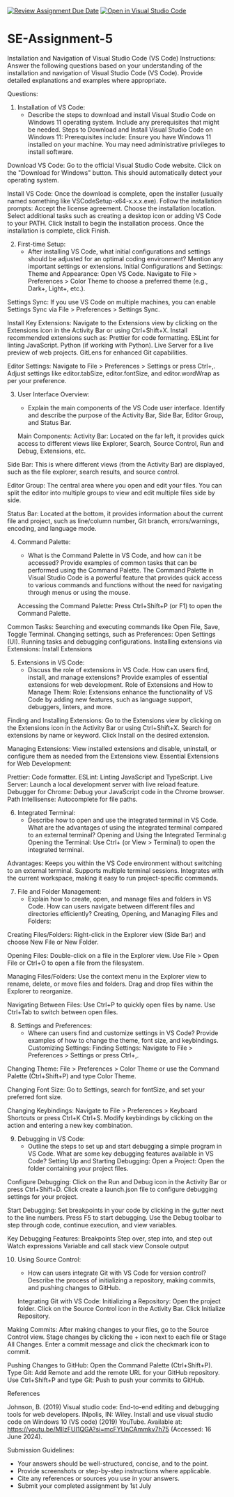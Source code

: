 [![Review Assignment Due Date](https://classroom.github.com/assets/deadline-readme-button-22041afd0340ce965d47ae6ef1cefeee28c7c493a6346c4f15d667ab976d596c.svg)](https://classroom.github.com/a/XoLGRbHq)
[![Open in Visual Studio Code](https://classroom.github.com/assets/open-in-vscode-2e0aaae1b6195c2367325f4f02e2d04e9abb55f0b24a779b69b11b9e10269abc.svg)](https://classroom.github.com/online_ide?assignment_repo_id=15284069&assignment_repo_type=AssignmentRepo)
# SE-Assignment-5
Installation and Navigation of Visual Studio Code (VS Code)
 Instructions:
Answer the following questions based on your understanding of the installation and navigation of Visual Studio Code (VS Code). Provide detailed explanations and examples where appropriate.

 Questions:

1. Installation of VS Code:
   - Describe the steps to download and install Visual Studio Code on Windows 11 operating system. Include any prerequisites that might be needed.
   Steps to Download and Install Visual Studio Code on Windows 11:
Prerequisites include:
Ensure you have Windows 11 installed on your machine.
You may need administrative privileges to install software.

Download VS Code:
Go to the official Visual Studio Code website.
Click on the "Download for Windows" button. This should automatically detect your operating system.

Install VS Code:
Once the download is complete, open the installer (usually named something like VSCodeSetup-x64-x.x.x.exe).
Follow the installation prompts:
Accept the license agreement.
Choose the installation location.
Select additional tasks such as creating a desktop icon or adding VS Code to your PATH.
Click Install to begin the installation process.
Once the installation is complete, click Finish.

2. First-time Setup:
   - After installing VS Code, what initial configurations and settings should be adjusted for an optimal coding environment? Mention any important settings or extensions.
   Initial Configurations and Settings:
Theme and Appearance:
Open VS Code.
Navigate to File > Preferences > Color Theme to choose a preferred theme (e.g., Dark+, Light+, etc.).

Settings Sync:
If you use VS Code on multiple machines, you can enable Settings Sync via File > Preferences > Settings Sync.

Install Key Extensions:
Navigate to the Extensions view by clicking on the Extensions icon in the Activity Bar or using Ctrl+Shift+X.
Install recommended extensions such as:
Prettier for code formatting.
ESLint for linting JavaScript.
Python (if working with Python).
Live Server for a live preview of web projects.
GitLens for enhanced Git capabilities.

Editor Settings:
Navigate to File > Preferences > Settings or press Ctrl+,.
Adjust settings like editor.tabSize, editor.fontSize, and editor.wordWrap as per your preference.

3. User Interface Overview:
   - Explain the main components of the VS Code user interface. Identify and describe the purpose of the Activity Bar, Side Bar, Editor Group, and Status Bar.

   Main Components:
Activity Bar:
Located on the far left, it provides quick access to different views like Explorer, Search, Source Control, Run and Debug, Extensions, etc.

Side Bar:
This is where different views (from the Activity Bar) are displayed, such as the file explorer, search results, and source control.

Editor Group:
The central area where you open and edit your files. You can split the editor into multiple groups to view and edit multiple files side by side.

Status Bar:
Located at the bottom, it provides information about the current file and project, such as line/column number, Git branch, errors/warnings, encoding, and language mode.

4. Command Palette:
   - What is the Command Palette in VS Code, and how can it be accessed? Provide examples of common tasks that can be performed using the Command Palette.
   The Command Palette in Visual Studio Code is a powerful feature that provides quick access to various commands and functions without the need for navigating through menus or using the mouse. 

   Accessing the Command Palette:
Press Ctrl+Shift+P (or F1) to open the Command Palette.

Common Tasks:
Searching and executing commands like Open File, Save, Toggle Terminal.
Changing settings, such as Preferences: Open Settings (UI).
Running tasks and debugging configurations.
Installing extensions via Extensions: Install Extensions

5. Extensions in VS Code:
   - Discuss the role of extensions in VS Code. How can users find, install, and manage extensions? Provide examples of essential extensions for web development.
   Role of Extensions and How to Manage Them:
Role:
Extensions enhance the functionality of VS Code by adding new features, such as language support, debuggers, linters, and more.

Finding and Installing Extensions:
Go to the Extensions view by clicking on the Extensions icon in the Activity Bar or using Ctrl+Shift+X.
Search for extensions by name or keyword.
Click Install on the desired extension.

Managing Extensions:
View installed extensions and disable, uninstall, or configure them as needed from the Extensions view.
Essential Extensions for Web Development:

Prettier: Code formatter.
ESLint: Linting JavaScript and TypeScript.
Live Server: Launch a local development server with live reload feature.
Debugger for Chrome: Debug your JavaScript code in the Chrome browser.
Path Intellisense: Autocomplete for file paths.

6. Integrated Terminal:
   - Describe how to open and use the integrated terminal in VS Code. What are the advantages of using the integrated terminal compared to an external terminal?
   Opening and Using the Integrated Terminal:g
Opening the Terminal:
Use Ctrl+ (or View > Terminal) to open the integrated terminal.

Advantages:
Keeps you within the VS Code environment without switching to an external terminal.
Supports multiple terminal sessions.
Integrates with the current workspace, making it easy to run project-specific commands.

7. File and Folder Management:
   - Explain how to create, open, and manage files and folders in VS Code. How can users navigate between different files and directories efficiently?
   Creating, Opening, and Managing Files and Folders:

Creating Files/Folders:
Right-click in the Explorer view (Side Bar) and choose New File or New Folder.

Opening Files:
Double-click on a file in the Explorer view.
Use File > Open File or Ctrl+O to open a file from the filesystem.

Managing Files/Folders:
Use the context menu in the Explorer view to rename, delete, or move files and folders.
Drag and drop files within the Explorer to reorganize.

Navigating Between Files:
Use Ctrl+P to quickly open files by name.
Use Ctrl+Tab to switch between open files.

8. Settings and Preferences:
   - Where can users find and customize settings in VS Code? Provide examples of how to change the theme, font size, and keybindings.
   Customizing Settings:
Finding Settings:
Navigate to File > Preferences > Settings or press Ctrl+,.

Changing Theme:
File > Preferences > Color Theme or use the Command Palette (Ctrl+Shift+P) and type Color Theme.

Changing Font Size:
Go to Settings, search for fontSize, and set your preferred font size.

Changing Keybindings:
Navigate to File > Preferences > Keyboard Shortcuts or press Ctrl+K Ctrl+S.
Modify keybindings by clicking on the action and entering a new key combination.

9. Debugging in VS Code:
   - Outline the steps to set up and start debugging a simple program in VS Code. What are some key debugging features available in VS Code?
   Setting Up and Starting Debugging:
Open a Project:
Open the folder containing your project files.

Configure Debugging:
Click on the Run and Debug icon in the Activity Bar or press Ctrl+Shift+D.
Click create a launch.json file to configure debugging settings for your project.

Start Debugging:
Set breakpoints in your code by clicking in the gutter next to the line numbers.
Press F5 to start debugging.
Use the Debug toolbar to step through code, continue execution, and view variables.

Key Debugging Features:
Breakpoints
Step over, step into, and step out
Watch expressions
Variable and call stack view
Console output

10. Using Source Control:
    - How can users integrate Git with VS Code for version control? Describe the process of initializing a repository, making commits, and pushing changes to GitHub.

    Integrating Git with VS Code:
Initializing a Repository:
Open the project folder.
Click on the Source Control icon in the Activity Bar.
Click Initialize Repository.

Making Commits:
After making changes to your files, go to the Source Control view.
Stage changes by clicking the + icon next to each file or Stage All Changes.
Enter a commit message and click the checkmark icon to commit.

Pushing Changes to GitHub:
Open the Command Palette (Ctrl+Shift+P).
Type Git: Add Remote and add the remote URL for your GitHub repository.
Use Ctrl+Shift+P and type Git: Push to push your commits to GitHub.

References 

Johnson, B. (2019) Visual studio code: End-to-end editing and debugging tools for web developers. INpolis, IN: Wiley. 
Install and use visual studio code on Windows 10 (VS code) (2019) YouTube. Available at: https://youtu.be/MlIzFUI1QGA?si=mcFYUnCAmmkv7h75 (Accessed: 16 June 2024). 

 Submission Guidelines:
- Your answers should be well-structured, concise, and to the point.
- Provide screenshots or step-by-step instructions where applicable.
- Cite any references or sources you use in your answers.
- Submit your completed assignment by 1st July 

